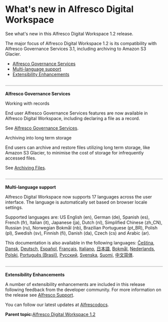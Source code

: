 # What's new in Alfresco Digital Workspace

See what's new in this Alfresco Digital Workspace 1.2 release.

The major focus of Alfresco Digital Workspace 1.2 is its compatibility with Alfresco Governance Services 3.1, including archiving to Amazon S3 Glacier.

-   [Alfresco Governance Services](whats-new-adw.md#1)
-   [Multi-language support](whats-new-adw.md#2)
-   [Extensibility Enhancements](whats-new-adw.md#3)

![](../images/hr.png)

**Alfresco Governance Services**

Working with records

End user Alfresco Governance Services features are now available in Alfresco Digital Workspace, including declaring a file as a record.

See [Alfresco Governance Services](../concepts/governance-adw.md).

Archiving into long term storage

End users can archive and restore files utilizing long term storage, like Amazon S3 Glacier, to minimise the cost of storage for infrequently accessed files.

See [Archiving Files](../concepts/workspace-archival-icons.md).

![](../images/hr.png)

**Multi-language support**

Alfresco Digital Workspace now supports 17 languages across the user interface. The language is automatically set based on browser locale settings.

Supported languages are: US English \(en\), German \(de\), Spanish \(es\), French \(fr\), Italian \(it\), Japanese \(ja\), Dutch \(nl\), Simplified Chinese \(zh\_CN\), Russian \(ru\), Norwegian Bokmål \(nb\), Brazilian Portuguese \(pt\_BR\), Polish \(pl\), Swedish \(sv\), Finnish \(fi\), Danish \(da\), Czech \(cs\) and Arabic \(ar\).

This documentation is also available in the following languages: [Čeština](https://docs.alfresco.com/adw-cs1.2/concepts/welcome-adw.html), [Dansk](https://docs.alfresco.com/adw-da1.2/concepts/welcome-adw.html), [Deutsch](https://docs.alfresco.com/adw-de1.2/concepts/welcome-adw.html), [Español](https://docs.alfresco.com/adw-es1.2/concepts/welcome-adw.html), [Français](https://docs.alfresco.com/adw-fr1.2/concepts/welcome-adw.html), [Italiano](https://docs.alfresco.com/adw-it1.2/concepts/welcome-adw.html), [日本語](https://docs.alfresco.com/adw-ja1.2/concepts/welcome-adw.html), [Bokmål](https://docs.alfresco.com/adw-no-nb1.2/concepts/welcome-adw.html), [Nederlands](https://docs.alfresco.com/adw-nl1.2/concepts/welcome-adw.html), [Polski](https://docs.alfresco.com/adw-pl1.2/concepts/welcome-adw.html), [Português \(Brasil\)](https://docs.alfresco.com/adw-pt-br1.2/concepts/welcome-adw.html), [Русский](https://docs.alfresco.com/adw-ru1.2/concepts/welcome-adw.html), [Svenska](https://docs.alfresco.com/adw-sv1.2/concepts/welcome-adw.html), [Suomi](https://docs.alfresco.com/adw-fi1.2/concepts/welcome-adw.html), [中文简体](https://docs.alfresco.com/adw-zh-cn1.2/concepts/welcome-adw.html).

![](../images/hr.png)

**Extensibility Enhancements**

A number of extensibility enhancements are included in this release following feedback from the developer community. For more information on the release see [Alfresco Support](https://support.alfresco.com).

You can follow our latest updates at [Alfrescodocs](https://twitter.com/Alfrescodocs).

**Parent topic:**[Alfresco Digital Workspace 1.2](../concepts/welcome-adw.md)

